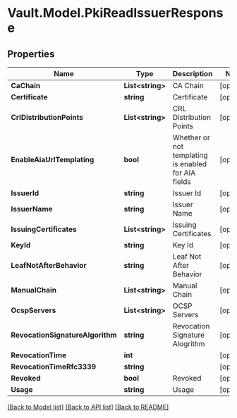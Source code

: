 # Vault.Model.PkiReadIssuerResponse

## Properties

Name | Type | Description | Notes
------------ | ------------- | ------------- | -------------
**CaChain** | **List&lt;string&gt;** | CA Chain | [optional] 
**Certificate** | **string** | Certificate | [optional] 
**CrlDistributionPoints** | **List&lt;string&gt;** | CRL Distribution Points | [optional] 
**EnableAiaUrlTemplating** | **bool** | Whether or not templating is enabled for AIA fields | [optional] 
**IssuerId** | **string** | Issuer Id | [optional] 
**IssuerName** | **string** | Issuer Name | [optional] 
**IssuingCertificates** | **List&lt;string&gt;** | Issuing Certificates | [optional] 
**KeyId** | **string** | Key Id | [optional] 
**LeafNotAfterBehavior** | **string** | Leaf Not After Behavior | [optional] 
**ManualChain** | **List&lt;string&gt;** | Manual Chain | [optional] 
**OcspServers** | **List&lt;string&gt;** | OCSP Servers | [optional] 
**RevocationSignatureAlgorithm** | **string** | Revocation Signature Alogrithm | [optional] 
**RevocationTime** | **int** |  | [optional] 
**RevocationTimeRfc3339** | **string** |  | [optional] 
**Revoked** | **bool** | Revoked | [optional] 
**Usage** | **string** | Usage | [optional] 

[[Back to Model list]](../README.md#documentation-for-models) [[Back to API list]](../README.md#documentation-for-api-endpoints) [[Back to README]](../README.md)

